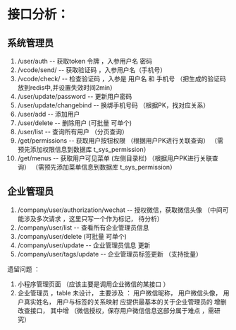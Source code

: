 # 接口分析： 

## 系统管理员
1. /user/auth  -- 获取token 令牌 ，入参用户名 密码
2. /vcode/send/ -- 获取验证码  ，入参用户名（手机号）
3. /vcode/check/ -- 检查验证码 ，入参是 用户名 和 手机号 （把生成的验证码放到redis中,并设置失效时间2min）
4. /user/update/password -- 更新用户密码
5. /user/update/changebind -- 换绑手机号码 （根据PK，找对应关系）
6. /user/add -- 添加用户
7. /user/delete -- 删除用户 (可批量 可单个)
8. /user/list -- 查询所有用户 （分页查询）
8. /get/permissions -- 获取用户按钮权限       （根据用户PK进行关联查询） （需预先添加权限信息到数据库 t_sys_permission）
9. /get/menus -- 获取用户可见菜单 (左侧目录栏)  （根据用户PK进行关联查询） （需预先添加菜单信息到数据库 t_sys_permission）


## 企业管理员
1. /company/user/authorization/wechat   -- 授权微信，获取微信头像  （中间可能涉及多次请求 ，这里只写一个作为标记， 待分析）
2. /company/user/list  -- 查看所有企业管理员信息
3. /company/user/delete (可批量 可单个)
4. /company/user/update  -- 企业管理员信息 更新 
5. /company/user/tags/update  -- 企业管理员标签更新 （支持批量）
 
遗留问题 ：
1. 小程序管理页面 （应该主要是调用企业微信的某接口 ）
2. 企业管理员 ，table 未设计， 主要涉及 ： 用户微信昵称， 用户微信头像， 用户真实姓名， 用户与标签的关系映射
   应提供最基本的关于企业管理员的 增删改查接口， 其中增 （微信授权，保存用户微信信息这部分属于难点 ，需研究）
   
    
       
 
